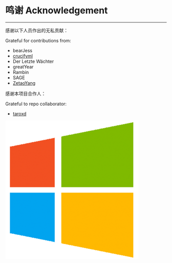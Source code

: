 # 鸣谢 Acknowledgement

---

感谢以下人员作出的无私贡献：

Grateful for contributions from:

* bearJess
* [crucifyml](https://github.com/crucifyml)
* Der Letzte Wächter
* greatYear
* Rambin
* SAGE
* [ZetaoYang](https://github.com/ZetaoYang)

感谢本项目合作人：

Grateful to repo collaborator:

* [taroxd](https://github.com/taroxd)

![](/assets/windows_logo.png)

